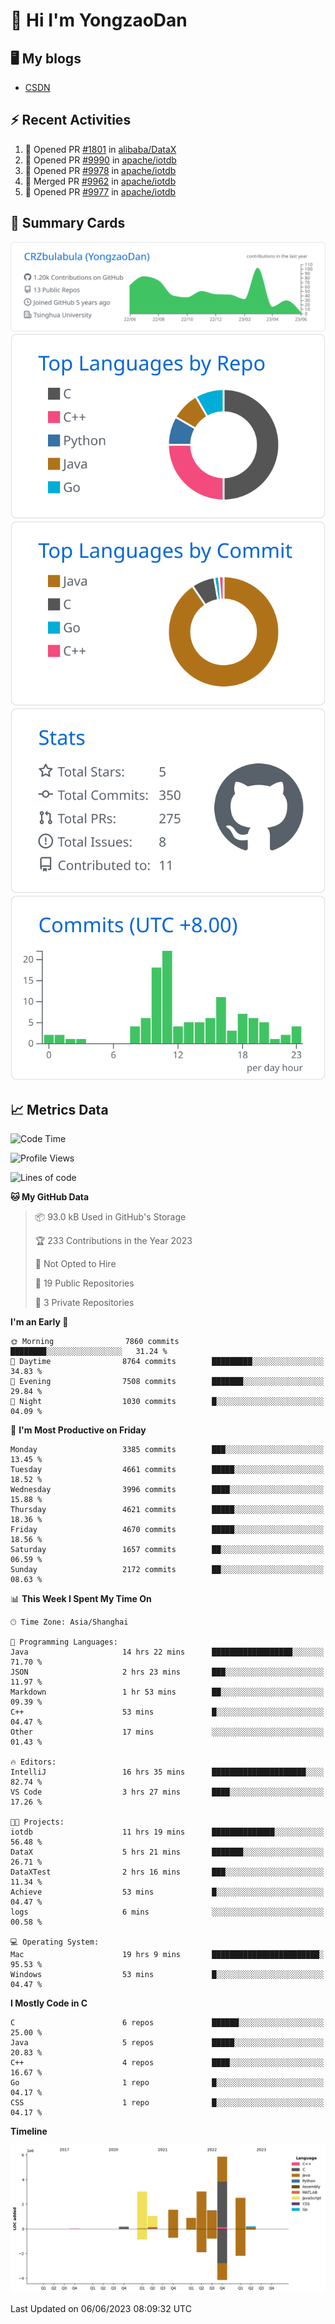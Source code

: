 # 👋 Hi I'm YongzaoDan

## 🖥 My blogs
  + [CSDN](https://blog.csdn.net/CRZbulabula?type=blog)

## ⚡ Recent Activities
<!--START_SECTION:activity-->
1. 💪 Opened PR [#1801](https://github.com/alibaba/DataX/pull/1801) in [alibaba/DataX](https://github.com/alibaba/DataX)
2. 💪 Opened PR [#9990](https://github.com/apache/iotdb/pull/9990) in [apache/iotdb](https://github.com/apache/iotdb)
3. 💪 Opened PR [#9978](https://github.com/apache/iotdb/pull/9978) in [apache/iotdb](https://github.com/apache/iotdb)
4. 🎉 Merged PR [#9962](https://github.com/apache/iotdb/pull/9962) in [apache/iotdb](https://github.com/apache/iotdb)
5. 💪 Opened PR [#9977](https://github.com/apache/iotdb/pull/9977) in [apache/iotdb](https://github.com/apache/iotdb)
<!--END_SECTION:activity-->

## 🎑 Summary Cards

[![](https://raw.githubusercontent.com/CRZbulabula/CRZbulabula/main/profile-summary-card-output/github/0-profile-details.svg)](https://github.com/vn7n24fzkq/github-profile-summary-cards)
[![](https://raw.githubusercontent.com/CRZbulabula/CRZbulabula/main/profile-summary-card-output/github/1-repos-per-language.svg)](https://github.com/vn7n24fzkq/github-profile-summary-cards) [![](https://raw.githubusercontent.com/CRZbulabula/CRZbulabula/main/profile-summary-card-output/github/2-most-commit-language.svg)](https://github.com/vn7n24fzkq/github-profile-summary-cards)
[![](https://raw.githubusercontent.com/CRZbulabula/CRZbulabula/main/profile-summary-card-output/github/3-stats.svg)](https://github.com/vn7n24fzkq/github-profile-summary-cards) [![](https://raw.githubusercontent.com/CRZbulabula/CRZbulabula/main/profile-summary-card-output/github/4-productive-time.svg)](https://github.com/vn7n24fzkq/github-profile-summary-cards)

## 📈 Metrics Data

<!--START_SECTION:waka-->
![Code Time](http://img.shields.io/badge/Code%20Time-183%20hrs%2057%20mins-blue)

![Profile Views](http://img.shields.io/badge/Profile%20Views-0-blue)

![Lines of code](https://img.shields.io/badge/From%20Hello%20World%20I%27ve%20Written-19.7%20million%20lines%20of%20code-blue)

**🐱 My GitHub Data** 

> 📦 93.0 kB Used in GitHub's Storage 
 > 
> 🏆 233 Contributions in the Year 2023
 > 
> 🚫 Not Opted to Hire
 > 
> 📜 19 Public Repositories 
 > 
> 🔑 3 Private Repositories 
 > 
**I'm an Early 🐤** 

```text
🌞 Morning                7860 commits        ████████░░░░░░░░░░░░░░░░░   31.24 % 
🌆 Daytime                8764 commits        █████████░░░░░░░░░░░░░░░░   34.83 % 
🌃 Evening                7508 commits        ███████░░░░░░░░░░░░░░░░░░   29.84 % 
🌙 Night                  1030 commits        █░░░░░░░░░░░░░░░░░░░░░░░░   04.09 % 
```
📅 **I'm Most Productive on Friday** 

```text
Monday                   3385 commits        ███░░░░░░░░░░░░░░░░░░░░░░   13.45 % 
Tuesday                  4661 commits        █████░░░░░░░░░░░░░░░░░░░░   18.52 % 
Wednesday                3996 commits        ████░░░░░░░░░░░░░░░░░░░░░   15.88 % 
Thursday                 4621 commits        █████░░░░░░░░░░░░░░░░░░░░   18.36 % 
Friday                   4670 commits        █████░░░░░░░░░░░░░░░░░░░░   18.56 % 
Saturday                 1657 commits        ██░░░░░░░░░░░░░░░░░░░░░░░   06.59 % 
Sunday                   2172 commits        ██░░░░░░░░░░░░░░░░░░░░░░░   08.63 % 
```


📊 **This Week I Spent My Time On** 

```text
🕑︎ Time Zone: Asia/Shanghai

💬 Programming Languages: 
Java                     14 hrs 22 mins      ██████████████████░░░░░░░   71.70 % 
JSON                     2 hrs 23 mins       ███░░░░░░░░░░░░░░░░░░░░░░   11.97 % 
Markdown                 1 hr 53 mins        ██░░░░░░░░░░░░░░░░░░░░░░░   09.39 % 
C++                      53 mins             █░░░░░░░░░░░░░░░░░░░░░░░░   04.47 % 
Other                    17 mins             ░░░░░░░░░░░░░░░░░░░░░░░░░   01.43 % 

🔥 Editors: 
IntelliJ                 16 hrs 35 mins      █████████████████████░░░░   82.74 % 
VS Code                  3 hrs 27 mins       ████░░░░░░░░░░░░░░░░░░░░░   17.26 % 

🐱‍💻 Projects: 
iotdb                    11 hrs 19 mins      ██████████████░░░░░░░░░░░   56.48 % 
DataX                    5 hrs 21 mins       ███████░░░░░░░░░░░░░░░░░░   26.71 % 
DataXTest                2 hrs 16 mins       ███░░░░░░░░░░░░░░░░░░░░░░   11.34 % 
Achieve                  53 mins             █░░░░░░░░░░░░░░░░░░░░░░░░   04.47 % 
logs                     6 mins              ░░░░░░░░░░░░░░░░░░░░░░░░░   00.58 % 

💻 Operating System: 
Mac                      19 hrs 9 mins       ████████████████████████░   95.53 % 
Windows                  53 mins             █░░░░░░░░░░░░░░░░░░░░░░░░   04.47 % 
```

**I Mostly Code in C** 

```text
C                        6 repos             ██████░░░░░░░░░░░░░░░░░░░   25.00 % 
Java                     5 repos             █████░░░░░░░░░░░░░░░░░░░░   20.83 % 
C++                      4 repos             ████░░░░░░░░░░░░░░░░░░░░░   16.67 % 
Go                       1 repo              █░░░░░░░░░░░░░░░░░░░░░░░░   04.17 % 
CSS                      1 repo              █░░░░░░░░░░░░░░░░░░░░░░░░   04.17 % 
```



**Timeline**

![Lines of Code chart](https://raw.githubusercontent.com/CRZbulabula/CRZbulabula/main/assets/bar_graph.png)


 Last Updated on 06/06/2023 08:09:32 UTC
<!--END_SECTION:waka-->

